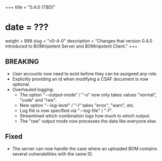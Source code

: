 +++
title = "0.4.0 (TBD)"
# date = ???
weight = 998
slug = "v0-4-0"
description = "Changes that version 0.4.0 introduced to BOMnipotent Server and BOMnipotent Client."
+++

## BREAKING
- User accounts now need to exist before they can be assigned any role.
- Explicitly providing an id when modifying a CSAF document is now optional.
- Overhauled logging:
  - The option "--output-mode" / "-o" now only takes values "normal", "code" and "raw".
  - New option "--log-level" / "-l" takes "error", "warn", etc.
  - Log file is now specified via "--log-file" / "-f".
  - Streamlined which combination logs how much to which output.
  - The "raw" output mode now processes the data like everyone else.

## Fixed
- The server can now handle the case where an uploaded BOM contains several vulnerabilities with the same ID.
